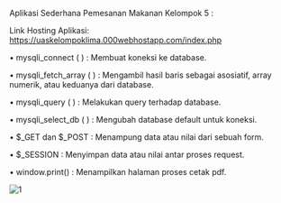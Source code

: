 Aplikasi Sederhana Pemesanan Makanan Kelompok 5 :

Link Hosting Aplikasi:  https://uaskelompoklima.000webhostapp.com/index.php 

• mysqli_connect ( ) : Membuat koneksi ke database.

• mysqli_fetch_array ( ) : Mengambil hasil baris sebagai asosiatif, array numerik, atau keduanya dari database.

• mysqli_query ( ) : Melakukan query terhadap database.

• mysqli_select_db ( ) : Mengubah database default untuk koneksi.

• $_GET dan $_POST : Menampung data atau nilai dari sebuah form.

• $_SESSION : Menyimpan data atau nilai antar proses request.

• window.print() : Menampilkan halaman proses cetak pdf.



![1](https://user-images.githubusercontent.com/79913536/114273535-9731a980-9a44-11eb-9bcc-210bfcd3164d.jpg)
